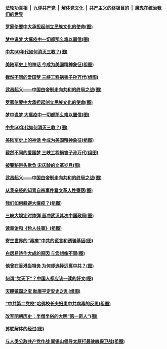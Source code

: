 

####  [法轮功真相](../../../../basic/blob/master/README.md?t=03311803) &nbsp;|&nbsp; [九评共产党](../../../../9ping.md/blob/master/README.md?t=03311803) &nbsp;|&nbsp; [解体党文化](../../../../jtdwh.md/blob/master/README.md?t=03311803)  &nbsp;|&nbsp; [共产主义的终极目的](../../../../gczydzjmd.md/blob/master/README.md?t=03311803) &nbsp;|&nbsp; [魔鬼在统治我们的世界](../../../../mgztzwmdsj.md/blob/master/README.md?t=03311803) 

#### [罗家伦要中大承担起创立民族文化的使命(图)](../pages/p6/927266.md?t=03311803) 

#### [梦中说梦 大瘟疫中一切都那么难以置信(图)](../pages/p6/928079.md?t=03311803) 

#### [中共50年代如何消灭三教？(图)](../pages/p6/927595.md?t=03311803) 

#### [美陆军史上的神话 今成为美国精神象征(组图)](../pages/p6/919613.md?t=03311803) 

#### [截然不同的爱国梦 三峡工程祸害子孙万代(组图)](../pages/p6/927244.md?t=03311803) 

#### [武昌起义——中国由帝制走向共和的终局之战(图)](../pages/p6/927406.md?t=03311803) 

#### [罗家伦要中大承担起创立民族文化的使命(图)](../pages/p6/927266.md?t=03311803) 

#### [梦中说梦 大瘟疫中一切都那么难以置信(图)](../pages/p6/928079.md?t=03311803) 

#### [中共50年代如何消灭三教？(图)](../pages/p6/927595.md?t=03311803) 

#### [美陆军史上的神话 今成为美国精神象征(组图)](../pages/p6/919613.md?t=03311803) 

#### [截然不同的爱国梦 三峡工程祸害子孙万代(组图)](../pages/p6/927244.md?t=03311803) 

#### [被警秘带头欺负 宋庆龄的文革岁月(图)](../pages/p6/927325.md?t=03311803) 

#### [武昌起义——中国由帝制走向共和的终局之战(图)](../pages/p6/927406.md?t=03311803) 

#### [从我亲经的知青自杀事件看文革人性堕落(图)](../pages/p6/927505.md?t=03311803) 

#### [我们如何躲避大瘟疫？(组图)](../pages/p6/927748.md?t=03311803) 

#### [三峡大坝定时炸弹 首冲武汉其次中国政局(图)](../pages/p6/927243.md?t=03311803) 

#### [读章诒和《伶人往事》(组图)](../pages/p6/927074.md?t=03311803) 

#### [寄生世界的“毒瘤”中共的谎言和诱骗基因(图)](../pages/p6/927034.md?t=03311803) 

#### [白居易诗作大成的原因 与您想像不同(图)](../pages/p6/927315.md?t=03311803) 

#### [他曾在香港当特务 为何却选择远离中共？(图)](../pages/p6/927267.md?t=03311803) 

#### [何谓“党天下”？中国人都应该一读的好文(图)](../pages/p6/927041.md?t=03311803) 

#### [天赐镇国之宝 助唐平定安史之乱(组图)](../pages/p6/927076.md?t=03311803) 

#### [“中共第二党校”哈佛校长夫妇患中共病毒的反思(组图)](../pages/p6/927475.md?t=03311803) 

#### [改写明朝历史：半僧半俗的大明“第一奇人”(图)](../pages/p6/926307.md?t=03311803) 

#### [苏联解体的经过(图)](../pages/p6/927201.md?t=03311803) 

#### [与人类公敌共产党作战 阎锡山领导太原打最骇魄保卫战(组图)](../pages/p6/926797.md?t=03311803) 

